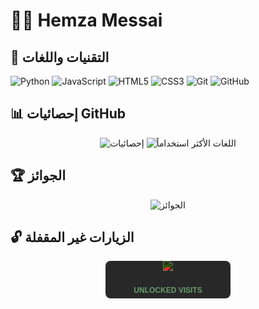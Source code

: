 # 👨‍💻 Hemza Messai 



## 🔧 التقنيات واللغات
![Python](https://img.shields.io/badge/Python-458588?style=flat-square&logo=python&logoColor=white)
![JavaScript](https://img.shields.io/badge/JavaScript-d79921?style=flat-square&logo=javascript&logoColor=white)
![HTML5](https://img.shields.io/badge/HTML5-cc241d?style=flat-square&logo=html5&logoColor=white)
![CSS3](https://img.shields.io/badge/CSS3-458588?style=flat-square&logo=css3&logoColor=white)
![Git](https://img.shields.io/badge/Git-bdae93?style=flat-square&logo=git&logoColor=white)
![GitHub](https://img.shields.io/badge/GitHub-3c3836?style=flat-square&logo=github&logoColor=white)

## 📊 إحصائيات GitHub

<div align="center">
  
![إحصائيات](https://github-readme-stats.vercel.app/api?username=hamzamg&show_icons=true&theme=gruvbox&hide_border=true)
![اللغات الأكثر استخداماً](https://github-readme-stats.vercel.app/api/top-langs/?username=hamzamg&layout=compact&theme=gruvbox&hide_border=true)

</div>

## 🏆 الجوائز
<div align="center">
  <img src="https://github-profile-trophy.vercel.app/?username=hamzamg&theme=gruvbox&row=2&column=3&margin-w=15&margin-h=15" alt="الجوائز" />
</div>

## 🔓 الزيارات غير المقفلة
<div align="center">
  <svg width="200" height="60" xmlns="http://www.w3.org/2000/svg" style="background-color: #282828; border-radius: 8px;">
    <foreignObject width="100%" height="100%">
      <div xmlns="http://www.w3.org/1999/xhtml" style="color: #a9b665; font-family: monospace; font-size: 24px; font-weight: bold; text-align: center; line-height: 60px;">
        <img src="https://profile-counter.glitch.me/hamzamg/count.svg" style="filter: invert(90%) sepia(10%) saturate(500%) hue-rotate(60deg) brightness(100%) contrast(90%); vertical-align: middle;"/>
      </div>
    </foreignObject>
    <text x="50%" y="85%" text-anchor="middle" fill="#689d6a" font-family="Arial" font-size="12" font-weight="bold">UNLOCKED VISITS</text>
  </svg>
</div>